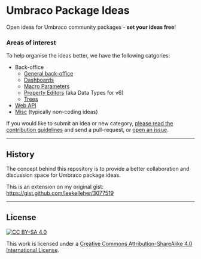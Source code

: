 # Umbraco Package Ideas

Open ideas for Umbraco community packages - **set your ideas free**!

### Areas of interest

To help organise the ideas better, we have the following catgories:

* Back-office
  * [General back-office](ideas/backoffice-general.md)
  * [Dashboards](ideas/dashboards.md)
  * [Macro Parameters](ideas/macro-parameters.md)
  * [Property Editors](ideas/property-editors.md) (aka Data Types for v6)
  * [Trees](ideas/trees.md)
* [Web API](ideas/web-api.md)
* [Misc](ideas/misc.md) (typically non-coding ideas)

If you would like to submit an idea or new category, [please read the contribution guidelines](CONTRIBUTING.md) and send a pull-request, or [open an issue](https://github.com/leekelleher/umbraco-package-ideas/issues).

---

## History

The concept behind this repository is to provide a better collaboration and discussion space for Umbraco package ideas.

This is an extension on my original gist:<br>
https://gist.github.com/leekelleher/3077519

---

## License

[![CC BY-SA 4.0](https://i.creativecommons.org/l/by-sa/4.0/88x31.png)](http://creativecommons.org/licenses/by-sa/4.0/)

This work is licensed under a [Creative Commons Attribution-ShareAlike 4.0 International License](http://creativecommons.org/licenses/by-sa/4.0/).
